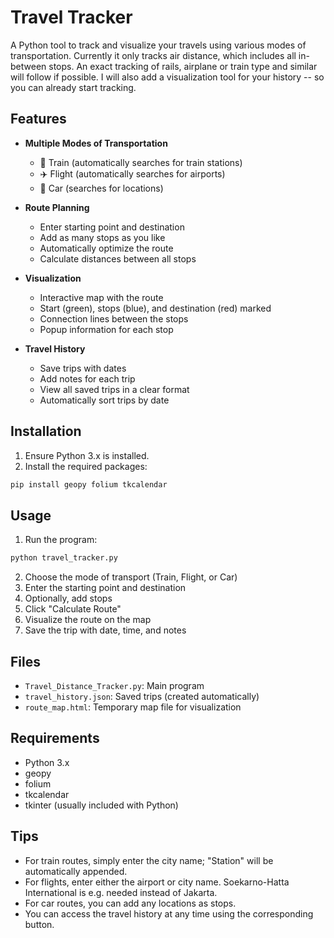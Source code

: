 # Travel Tracker

A Python tool to track and visualize your travels using various modes of transportation. Currently it only tracks air distance, which includes all in-between stops. An exact tracking of rails, airplane or train type and similar will follow if possible. I will also add a visualization tool for your history -- so you can already start tracking. 

## Features

- **Multiple Modes of Transportation**
  - 🚂 Train (automatically searches for train stations)
  - ✈️ Flight (automatically searches for airports)
  - 🚗 Car (searches for locations)

- **Route Planning**
  - Enter starting point and destination
  - Add as many stops as you like
  - Automatically optimize the route
  - Calculate distances between all stops

- **Visualization**
  - Interactive map with the route
  - Start (green), stops (blue), and destination (red) marked
  - Connection lines between the stops
  - Popup information for each stop

- **Travel History**
  - Save trips with dates
  - Add notes for each trip
  - View all saved trips in a clear format
  - Automatically sort trips by date

## Installation

1. Ensure Python 3.x is installed.
2. Install the required packages:

```bash
pip install geopy folium tkcalendar
```

## Usage

1. Run the program:
```bash
python travel_tracker.py
```

2. Choose the mode of transport (Train, Flight, or Car)
3. Enter the starting point and destination
4. Optionally, add stops
5. Click "Calculate Route"
6. Visualize the route on the map
7. Save the trip with date, time, and notes

## Files

- `Travel_Distance_Tracker.py`: Main program
- `travel_history.json`: Saved trips (created automatically)
- `route_map.html`: Temporary map file for visualization

## Requirements

- Python 3.x
- geopy
- folium
- tkcalendar
- tkinter (usually included with Python)

## Tips

- For train routes, simply enter the city name; "Station" will be automatically appended.
- For flights, enter either the airport or city name. Soekarno-Hatta International is e.g. needed instead of Jakarta.
- For car routes, you can add any locations as stops.
- You can access the travel history at any time using the corresponding button.